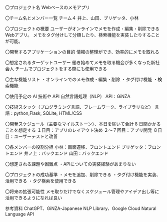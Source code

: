 〇プロジェクト名
Webベースのメモアプリ
 
〇チーム名とメンバー一覧
チーム４
井上、山田、ブリゲッタ、小林

 
〇プロジェクトの概要
ユーザーがオンラインでメモを作成・編集・削除できるWebアプリ。
メモをタグ付けして分類したり、検索機能を実装したりすることが可能。

 
〇開発するアプリケーションの目的
情報の整理ができ、効率的にメモを取れる

 
〇想定されるターゲットユーザー
働き始めてメモを取る機会が多くなった新社会人
チームでプロジェクトをする際にも使用できる

 
〇主な機能リスト
・オンラインでのメモ作成・編集・削除
・タグ付け機能
・検索機能

 
〇使用予定の AI 技術や API
自然言語処理（NLP）
API：GiNZA
 
 
〇技術スタック（プログラミング言語、フレームワーク、ライブラリなど）
言語：python,Flask, SQLite, HTML/CSS
 
 
〇開発スケジュール（主要なマイルストーン）、本日を除いて合計 8 日間かかることを想定する
１日目：アプリのレイアウト決め
２～７回目：アプリ開発
８日目：ユーザーテストと改善
 
 
〇各メンバーの役割分担
小林：画面遷移、フロントエンド
ブリゲッタ：フロントエンド
井ノ上：バックエンド
山田：バックエンド
 

 
〇想定される課題や困難点
・APIについての実装経験があまりない
 

 
〇プロジェクトの成功基準
・メモを追加、削除できる
・タグ付け機能を実装、活用できる
・タグ検索を使用できる

 
〇将来の拡張可能性
メモ取りだけでなくスケジュール管理やアイデア出し等に活用できるようになれば良い

 
 
参考資料
ChatGPT、GiNZA-Japanese NLP Library、Google Cloud Natural Language API

